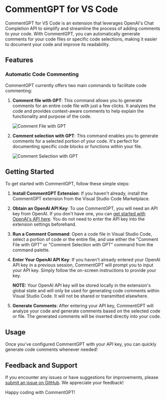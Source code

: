 # CommentGPT for VS Code

CommentGPT for VS Code is an extension that leverages OpenAI's Chat Completion API to simplify and streamline the process of adding comments to your code. With CommentGPT, you can automatically generate comments for your code files or specific code selections, making it easier to document your code and improve its readability.

## Features

### Automatic Code Commenting

CommentGPT currently offers two main commands to facilitate code commenting:

1. **Comment file with GPT**: This command allows you to generate comments for an entire code file with just a few clicks. It analyzes the code and provides context-aware comments to help explain the functionality and purpose of the code.

   ![Comment File with GPT](https://github.com/eflisback/CommentGPT-for-VS-Code/assets/images/Code_qIpH8fMKSB.gif)

2. **Comment selection with GPT**: This command enables you to generate comments for a selected portion of your code. It's perfect for documenting specific code blocks or functions within your file.

   ![Comment Selection with GPT](https://github.com/eflisback/CommentGPT-for-VS-Code/assets/images/Code_VJUYhr9kbg.gif)

## Getting Started

To get started with CommentGPT, follow these simple steps:

1. **Install CommentGPT Extension**: If you haven't already, install the CommentGPT extension from the Visual Studio Code Marketplace.

2. **Obtain an OpenAI API Key**: To use CommentGPT, you will need an API key from OpenAI. If you don't have one, you can [get started with OpenAI's API here](https://openai.com/blog/openai-api). You do not need to enter the API key into the extension settings beforehand.

3. **Run a Comment Command**: Open a code file in Visual Studio Code, select a portion of code or the entire file, and use either the "Comment File with GPT" or "Comment Selection with GPT" command from the command palette.

4. **Enter Your OpenAI API Key**: If you haven't already entered your OpenAI API key in a previous session, CommentGPT will prompt you to input your API key. Simply follow the on-screen instructions to provide your key.

   **NOTE:** Your OpenAI API key will be stored locally in the extension's global state and will only be used for generating code comments within Visual Studio Code. It will not be shared or transmitted elsewhere.

5. **Generate Comments**: After entering your API key, CommentGPT will analyze your code and generate comments based on the selected code or file. The generated comments will be inserted directly into your code.

## Usage

Once you've configured CommentGPT with your API key, you can quickly generate code comments whenever needed!

## Feedback and Support

If you encounter any issues or have suggestions for improvements, please [submit an issue on GitHub](https://github.com/eflisback/CommentGPT-for-VS-Code/issues). We appreciate your feedback!

Happy coding with CommentGPT!
